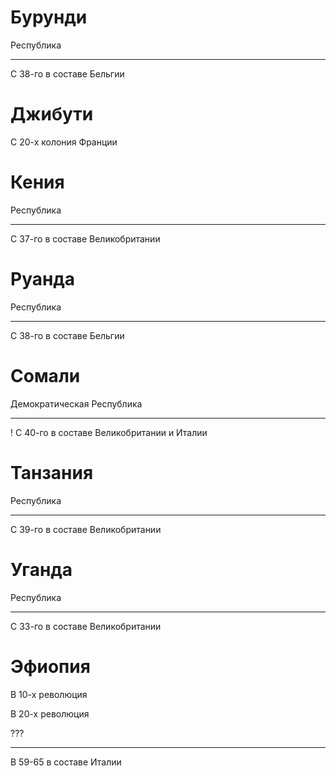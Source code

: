 # Бурунди

Республика

----

С 38-го в составе Бельгии

# Джибути

С 20-х колония Франции 

# Кения

Республика

----

С 37-го в составе Великобритании

# Руанда

Республика

----

С 38-го в составе Бельгии

# Сомали

Демократическая Республика

----

! С 40-го в составе Великобритании и Италии

# Танзания

Республика

----

С 39-го в составе Великобритании

# Уганда

Республика

----

С 33-го в составе Великобритании

# Эфиопия

В 10-х революция

В 20-х революция

???

----

В 59-65 в составе Италии
